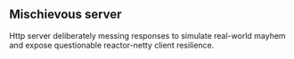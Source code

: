 ## Mischievous server
Http server deliberately messing responses to simulate real-world mayhem and expose questionable reactor-netty client resilience.
